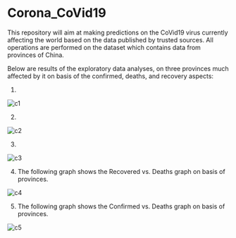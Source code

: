 # Corona_CoVid19

This repository will aim at making predictions on the CoVid19 virus currently affecting the world based on the data published by 
trusted sources. All operations are performed on the dataset which contains data from provinces of China.

Below are results of the exploratory data analyses, on three provinces much affected by it on basis of the confirmed, deaths, and recovery
aspects:

1. 

![c1](https://user-images.githubusercontent.com/55191934/76437450-952f8e00-63df-11ea-9e9a-2ad7af1a2ce6.PNG)


2. 

![c2](https://user-images.githubusercontent.com/55191934/76437476-a1b3e680-63df-11ea-8267-b020669226f2.PNG)


3.

![c3](https://user-images.githubusercontent.com/55191934/76437513-ac6e7b80-63df-11ea-9721-720363b257ff.PNG)


4. The following graph shows the Recovered vs. Deaths graph on basis of  provinces.

![c4](https://user-images.githubusercontent.com/55191934/76437688-efc8ea00-63df-11ea-85a2-c524b26a3371.PNG)

5. The following graph shows the Confirmed vs. Deaths graph on basis of provinces.

![c5](https://user-images.githubusercontent.com/55191934/76437776-1555f380-63e0-11ea-9b3b-61ddd536e713.PNG)



